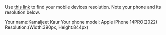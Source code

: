 Use [this link](https://www.webmobilefirst.com/en/devices/) to find your mobile devices resolution. Note your phone and its resolution below.

Your name:Kamaljeet Kaur
Your phone model: Apple iPhone 14PRO(2022)
Resolution:(Width:390px, Height:844px)